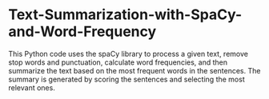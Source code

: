 # Text-Summarization-with-SpaCy-and-Word-Frequency
This Python code uses the spaCy library to process a given text, remove stop words and punctuation, calculate word frequencies, and then summarize the text based on the most frequent words in the sentences. The summary is generated by scoring the sentences and selecting the most relevant ones.
